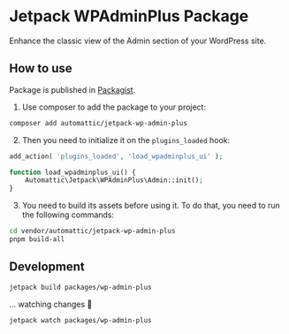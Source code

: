 # Jetpack WPAdminPlus Package

Enhance the classic view of the Admin section of your WordPress site.

## How to use

Package is published in [Packagist](https://packagist.org/packages/automattic/jetpack-wp-admin-plus).

1. Use composer to add the package to your project:
```bash
composer add automattic/jetpack-wp-admin-plus
```

2. Then you need to initialize it on the `plugins_loaded` hook:
```php
add_action( 'plugins_loaded', 'load_wpadminplus_ui' );

function load_wpadminplus_ui() {
	Automattic\Jetpack\WPAdminPlus\Admin::init();
}
```

3. You need to build its assets before using it.
To do that, you need to run the following commands:
```bash
cd vendor/automattic/jetpack-wp-admin-plus
pnpm build-all
```
## Development

```bash
jetpack build packages/wp-admin-plus
```

... watching changes 👀

```bash
jetpack watch packages/wp-admin-plus
```
